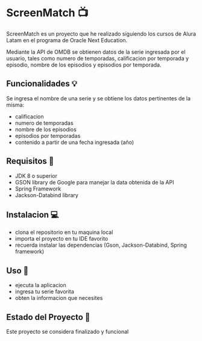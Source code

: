 
# ScreenMatch 📺

ScreenMatch es un proyecto que he realizado siguiendo los cursos de Alura Latam en el programa de Oracle Next Education.

Mediante la API de OMDB se obtienen datos de la serie ingresada por el usuario, tales como numero de temporadas, calificacion por temporada y episodio, nombre de los episodios y episodios por temporada.


## Funcionalidades 💡

Se ingresa el nombre de una serie y se obtiene los datos pertinentes de la misma:

* calificacion
* numero de temporadas
* nombre de los episodios
* episodios por temporadas
* contenido a partir de una fecha ingresada (año)
## Requisitos 📄

* JDK 8 o superior
* GSON library de Google para manejar la data obtenida de   la API
* Spring Framework
* Jackson-Databind library
## Instalacion 💻

* clona el repositorio en tu maquina local
* importa el proyecto en tu IDE favorito
* recuerda instalar las dependencias (Gson, Jackson-Databind, Spring framework)
## Uso 🚀

* ejecuta la aplicacion
* ingresa tu serie favorita
* obten la informacion que necesites
## Estado del Proyecto 🏁

Este proyecto se considera finalizado y funcional
